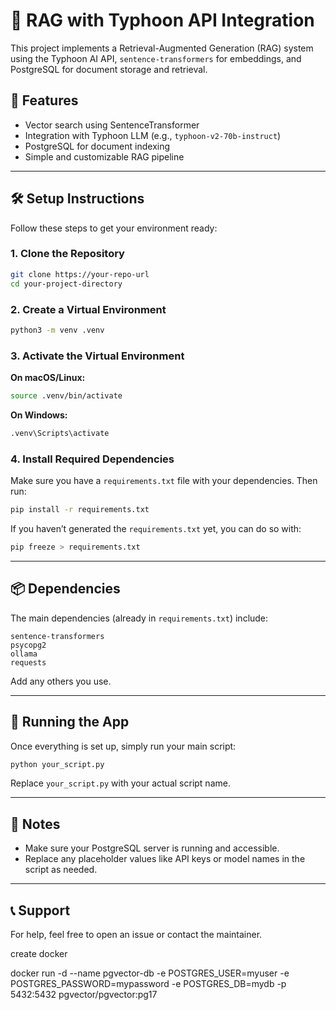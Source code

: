 # 🧠 RAG with Typhoon API Integration

This project implements a Retrieval-Augmented Generation (RAG) system using the Typhoon AI API, `sentence-transformers` for embeddings, and PostgreSQL for document storage and retrieval.

## 🚀 Features

- Vector search using SentenceTransformer
- Integration with Typhoon LLM (e.g., `typhoon-v2-70b-instruct`)
- PostgreSQL for document indexing
- Simple and customizable RAG pipeline

---

## 🛠️ Setup Instructions

Follow these steps to get your environment ready:

### 1. Clone the Repository

```bash
git clone https://your-repo-url
cd your-project-directory
```

### 2. Create a Virtual Environment

```bash
python3 -m venv .venv
```

### 3. Activate the Virtual Environment

**On macOS/Linux:**

```bash
source .venv/bin/activate
```

**On Windows:**

```bash
.venv\Scripts\activate
```

### 4. Install Required Dependencies

Make sure you have a `requirements.txt` file with your dependencies. Then run:

```bash
pip install -r requirements.txt
```

If you haven’t generated the `requirements.txt` yet, you can do so with:

```bash
pip freeze > requirements.txt
```

---

## 📦 Dependencies

The main dependencies (already in `requirements.txt`) include:

```text
sentence-transformers
psycopg2
ollama
requests
```

Add any others you use.

---

## 🧪 Running the App

Once everything is set up, simply run your main script:

```bash
python your_script.py
```

Replace `your_script.py` with your actual script name.

---

## 🧰 Notes

- Make sure your PostgreSQL server is running and accessible.
- Replace any placeholder values like API keys or model names in the script as needed.

---

## 📞 Support

For help, feel free to open an issue or contact the maintainer.


create docker

docker run -d --name pgvector-db -e POSTGRES_USER=myuser -e POSTGRES_PASSWORD=mypassword -e POSTGRES_DB=mydb -p 5432:5432 pgvector/pgvector:pg17
